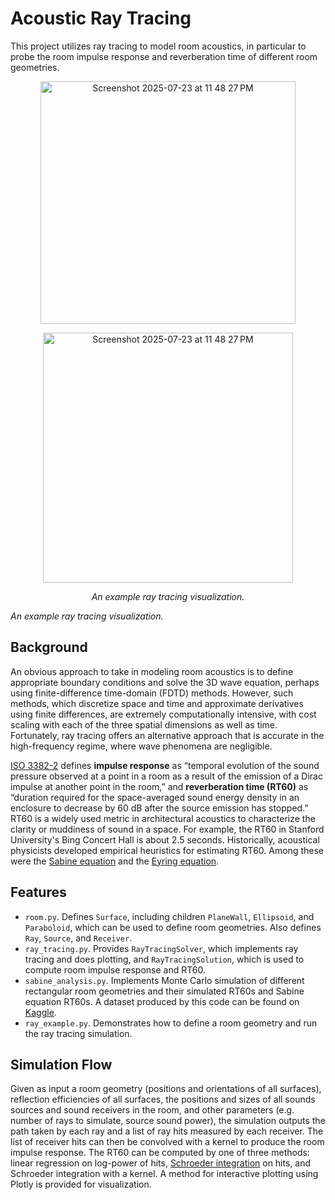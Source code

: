 # Acoustic Ray Tracing

This project utilizes ray tracing to model room acoustics, in particular to probe the room impulse response and reverberation time of different room geometries.

<figure style="text-align: center;">
  <img width="408" height="388" alt="Screenshot 2025-07-23 at 11 48 27 PM" src="https://github.com/user-attachments/assets/0e315ba9-acea-4352-8e06-cc6c323e4deb" style="display: block; margin: 0 auto;" width="400"/>
  <figcaption> </figcaption>
</figure>

<p align="center">
  <img src="https://github.com/user-attachments/assets/0e315ba9-acea-4352-8e06-cc6c323e4deb" alt="Screenshot 2025-07-23 at 11 48 27 PM" width="400"/>
</p>

<p align="center">
  <em>An example ray tracing visualization.</em>
</p>
    
_An example ray tracing visualization._


## Background

An obvious approach to take in modeling room acoustics is to define appropriate boundary conditions and solve the 3D wave equation, perhaps using finite-difference time-domain (FDTD) methods. However, such methods, which discretize space and time and approximate derivatives using finite differences, are extremely computationally intensive, with cost scaling with each of the three spatial dimensions as well as time. Fortunately, ray tracing offers an alternative approach that is accurate in the high-frequency regime, where wave phenomena are negligible.

[ISO 3382-2]([url](https://cdn.standards.iteh.ai/samples/36201/4a4d0dc848ac4d40bfe46e36c531afb5/ISO-3382-2-2008.pdf)) defines **impulse response** as “temporal evolution of the sound pressure observed at a point in a room as a result of the emission of a Dirac impulse at another point in the room,” and **reverberation time (RT60)** as “duration required for the space-averaged sound energy density in an enclosure to decrease by 60 dB after the source emission has stopped.” RT60 is a widely used metric in architectural acoustics to characterize the clarity or muddiness of sound in a space. For example, the RT60 in Stanford University's Bing Concert Hall is about 2.5 seconds. Historically, acoustical physicists developed empirical heuristics for estimating RT60. Among these were the [Sabine equation]([url](https://en.wikipedia.org/wiki/Reverberation#Sabine_equation)) and the [Eyring equation]([url](https://en.wikipedia.org/wiki/Reverberation#Eyring_equation)).

## Features

- `room.py`. Defines `Surface`, including children `PlaneWall`, `Ellipsoid`, and `Paraboloid`, which can be used to define room geometries. Also defines `Ray`, `Source`, and `Receiver`.
- `ray_tracing.py`. Provides `RayTracingSolver`, which implements ray tracing and does plotting, and `RayTracingSolution`, which is used to compute room impulse response and RT60.
- `sabine_analysis.py`. Implements Monte Carlo simulation of different rectangular room geometries and their simulated RT60s and Sabine equation RT60s. A dataset produced by this code can be found on [Kaggle](url).
- `ray_example.py`. Demonstrates how to define a room geometry and run the ray tracing simulation.

## Simulation Flow

Given as input a room geometry (positions and orientations of all surfaces), reflection efficiencies of all surfaces, the positions and sizes of all sounds sources and sound receivers in the room, and other parameters (e.g. number of rays to simulate, source sound power), the simulation outputs the path taken by each ray and a list of ray hits measured by each receiver. The list of receiver hits can then be convolved with a kernel to produce the room impulse response. The RT60 can be computed by one of three methods: linear regression on log-power of hits, [Schroeder integration]([url](https://pubs.aip.org/asa/jasa/article/157/2/R3/3333468/Schroeder-integration-for-sound-energy-decay)) on hits, and Schroeder integration with a kernel. A method for interactive plotting using Plotly is provided for visualization. 
